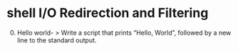# shell I/O Redirection and Filtering
0. Hello world- > Write a script that prints “Hello, World”, followed by a new line to the standard output.
